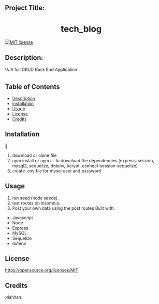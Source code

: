 ## Project Title:
<h1 align="center">tech_blog </h1>

[![MIT license](https://img.shields.io/badge/License-MIT-blue.svg)](https://opensource.org/licenses/MIT)

## Description:
:mag: A full CRUD Back End Application.
## Table of Contents
- [Description](#description)
- [Installation](#installation)
- [Usage](#usage)
- [License](#license)
- [Credits](#Credits)

## Installation
:floppy_disk: 
   1. download or clone file
   2. npm install or npm i - to download the dependencies (express-session, mysql2, sequelize, dotenv, bcrypt, connect-session-sequelize)
   3. create .env file for mysql user and password
## Usage
1. run seed (node seeds).
2. test routes on insomnia.
3. Post your own data using the post routes
Built with:
- Javascript
- Node
- Express
- MySQL
- Sequelize
- dotenv

## License
https://opensource.org/licenses/MIT

## Credits
:dahhan: